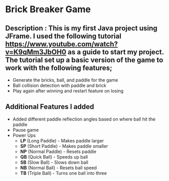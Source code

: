 # Brick Breaker Game

## Description : This is my first Java project using JFrame. I used the following tutorial https://www.youtube.com/watch?v=K9qMm3JbOH0 as a guide to start my project. The tutorial set up a basic version of the game to work with the following features;
- Generate the bricks, ball, and paddle for the game
- Ball collision detection with paddle and brick
- Play again after winning and restart feature on losing

## Additional Features I added
- Added different paddle reflection angles based on where ball hit the paddle
- Pause game
- Power Ups
    - **LP** (Long Paddle) - Makes paddle larger
    - **SP** (Short Paddle) - Makes paddle smaller
    - **NP** (Normal Paddle) - Resets paddle
    - **QB** (Quick Ball) - Speeds up ball
    - **SB** (Slow Ball) -  Slows down ball
    - **NB** (Normal Ball) - Resets ball speed
    - **TB** (Triple Ball) - Turns one ball into three
